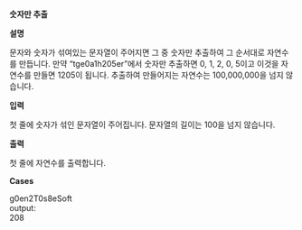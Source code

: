 **숫자만 추출**

**설명**

문자와 숫자가 섞여있는 문자열이 주어지면 그 중 숫자만 추출하여 그 순서대로 자연수를 만듭니다.
만약 “tge0a1h205er”에서 숫자만 추출하면 0, 1, 2, 0, 5이고 이것을 자연수를 만들면 1205이 됩니다.
추출하여 만들어지는 자연수는 100,000,000을 넘지 않습니다.

**입력**

첫 줄에 숫자가 섞인 문자열이 주어집니다. 문자열의 길이는 100을 넘지 않습니다.

**출력**

첫 줄에 자연수를 출력합니다.

**Cases**

g0en2T0s8eSoft<br>
output:<br>
208